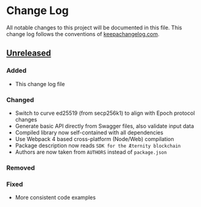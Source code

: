 # Change Log
All notable changes to this project will be documented in this file. This change
log follows the conventions of [keepachangelog.com](http://keepachangelog.com/).

## [Unreleased]
### Added
- This change log file

### Changed
- Switch to curve ed25519 (from secp256k1) to align with Epoch protocol changes
- Generate basic API directly from Swagger files, also validate input data
- Compiled library now self-contained with all dependencies
- Use Webpack 4 based cross-platform (Node/Web) compilation
- Package description now reads `SDK for the Æternity blockchain`
- Authors are now taken from `AUTHORS` instead of `package.json`

### Removed

### Fixed
- More consistent code examples

[Unreleased]: https://github.com/aeternity/aepp-sdk-js/compare/v0.10.0-0.1.0...HEAD
